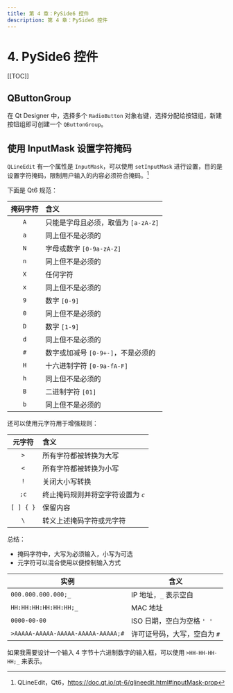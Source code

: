```yaml
---
title: 第 4 章：PySide6 控件
description: 第 4 章：PySide6 控件
---
```


# 4. PySide6 控件

[[TOC]]

## QButtonGroup

在 Qt Designer 中，选择多个 `RadioButton` 对象右键，选择分配给按钮组，新建按钮组即可创建一个 `QButtonGroup`。

## 使用 InputMask 设置字符掩码

`QLineEdit` 有一个属性是 `InputMask`，可以使用 `setInputMask` 进行设置，目的是设置字符掩码，限制用户输入的内容必须符合掩码。[^1]

[^1]: QLineEdit，Qt6，<https://doc.qt.io/qt-6/qlineedit.html#inputMask-prop>

下面是 Qt6 规范：

| 掩码字符 | 含义                                |
| :------: | :---------------------------------- |
|   `A`    | 只能是字母且必须，取值为 `[a-zA-Z]` |
|   `a`    | 同上但不是必须的                    |
|   `N`    | 字母或数字 `[0-9a-zA-Z]`            |
|   `n`    | 同上但不是必须的                    |
|   `X`    | 任何字符                            |
|   `x`    | 同上但不是必须的                    |
|   `9`    | 数字 `[0-9]`                        |
|   `0`    | 同上但不是必须的                    |
|   `D`    | 数字 `[1-9]`                        |
|   `d`    | 同上但不是必须的                    |
|   `#`    | 数字或加减号 `[0-9+-]`，不是必须的  |
|   `H`    | 十六进制字符 `[0-9a-fA-F]`          |
|   `h`    | 同上但不是必须的                    |
|   `B`    | 二进制字符 `[01]`                   |
|   `b`    | 同上但不是必须的                    |

还可以使用元字符用于增强规则：

|  元字符   | 含义                               |
| :-------: | :--------------------------------- |
|    `>`    | 所有字符都被转换为大写             |
|    `<`    | 所有字符都被转换为小写             |
|    `!`    | 关闭大小写转换                     |
|   `;c`    | 终止掩码规则并将空字符设置为 *`c`* |
| `[ ] { }` | 保留内容                           |
|    `\`    | 转义上述掩码字符或元字符           |

总结：
- 掩码字符中，大写为必须输入，小写为可选
- 元字符可以混合使用以便控制输入方式

| 实例                               | 含义                         |
| ---------------------------------- | ---------------------------- |
| `000.000.000.000;_`                | IP 地址，`_` 表示空白        |
| `HH:HH:HH:HH:HH:HH;_`              | MAC 地址                     |
| `0000-00-00`                       | ISO 日期，空白为空格 `' '`   |
| `>AAAAA-AAAAA-AAAAA-AAAAA-AAAAA;#` | 许可证号码，大写，空白为 `#` |

如果我需要设计一个输入 4 字节十六进制数字的输入框，可以使用 `>HH-HH-HH-HH;_` 来表示。

